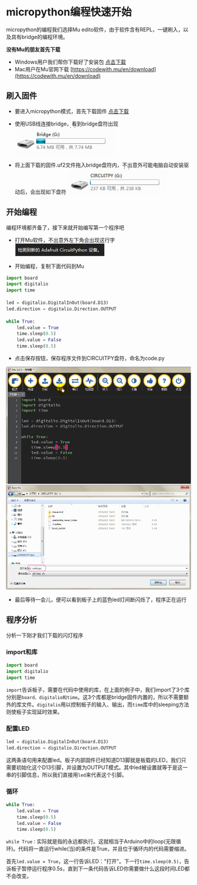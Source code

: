 # micropython编程快速开始 

micropython的编程我们选择Mu edito软件，由于软件含有REPL，一键刷入，以及具有bridge的编程环境。

**没有Mu的朋友首先下载**

- Windows用户我们帮你下载好了安装包 [点击下载](https://kittenbot.oss-cn-shanghai.aliyuncs.com/mu/mu-editor_1.0.2_win64.exe)
- Mac用户在Mu官网下载 [https://codewith.mu/en/download](https://codewith.mu/en/download) 

## 刷入固件 

- 要进入micropython模式，首先下载固件 [点击下载](https://kittenbot.oss-cn-shanghai.aliyuncs.com/bridge/micropython/firmware.uf2)   

- 使用USB线连接bridge，看到bridge盘符出现  
![](images/python_1.png)

- 将上面下载的固件.uf2文件拖入bridge盘符内，不出意外可能电脑自动安装驱动后，会出现如下盘符 
![](images/python_2.png)


 ## 开始编程 

 编程环境都齐备了，接下来就开始编写第一个程序吧  

 - 打开Mu软件，不出意外左下角会出现这行字 
![](images/python_3.png)  

- 开始编程，复制下面代码到Mu 

```python
import board
import digitalio
import time
 
led = digitalio.DigitalInOut(board.D13)
led.direction = digitalio.Direction.OUTPUT
 
while True:
    led.value = True
    time.sleep(0.5)
    led.value = False
    time.sleep(0.5)
```
- 点击保存按钮，保存程序文件到CIRCUITPY盘符，命名为code.py  

![](images/python_4.png) 
![](images/python_5.png)  

- 最后等待一会儿，便可以看到板子上的蓝色led灯间断闪烁了，程序正在运行 


## 程序分析 

分析一下刚才我们下载的闪灯程序

### import和库 

```python
import board
import digitalio
import time
``` 

`import`告诉板子，需要在代码中使用的库，在上面的例子中，我们import了3个库分别是`board、digitalio和time`。这3个库都是bridge固件内置的，所以不需要额外的库文件。`digitalio`用以控制板子的输入、输出，而`time`库中的sleeping方法则使板子实现延时效果。 

### 配置LED 

```python
led = digitalio.DigitalInOut(board.D13)
led.direction = digitalio.Direction.OUTPUT
``` 

这两条语句用来配置led。板子内部固件已经知道D13脚就是板载的LED，我们只需要初始化这个D13引脚，并设置为OUTPUT模式。其中led被设置就等于是这一串的引脚信息，所以我们直接用`led`来代表这个引脚。 

### 循环 

```python
while True:
    led.value = True
    time.sleep(0.5)
    led.value = False
    time.sleep(0.5)
``` 

`while True：`实际就是指的永远都执行。这就相当于Arduino中的loop(无限循环)。代码将一直运行while(当)的条件是True，并且位于循环内的代码需要缩进。 

首先`led.value = True`，这一行告诉LED："打开"。下一行`time.sleep(0.5)`，告诉板子暂停运行程序0.5s，直到下一条代码告诉LED你需要做什么这段时间LED都不会改变。  

```important:: 完成到这里你应该已经了解micropython程序跑起来是这样的一个流程了，接下来后面的篇章将带大家进一步了解更有趣的编程体验
``` 





